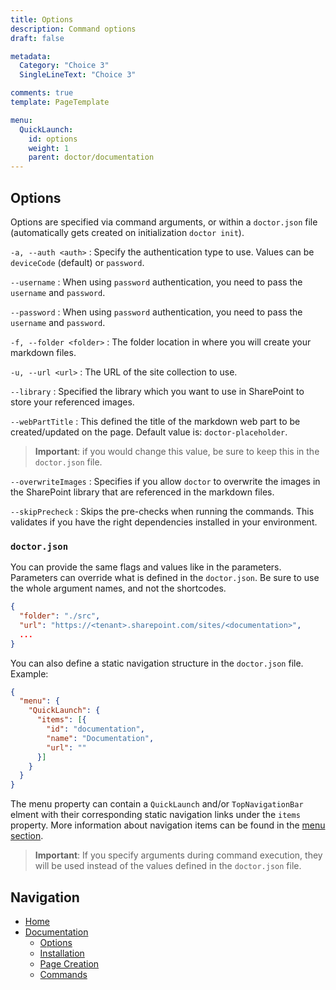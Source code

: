 ```yaml
---
title: Options
description: Command options
draft: false

metadata:
  Category: "Choice 3"
  SingleLineText: "Choice 3"

comments: true
template: PageTemplate

menu:
  QuickLaunch:
    id: options
    weight: 1
    parent: doctor/documentation
---
```


## Options

Options are specified via command arguments, or within a `doctor.json` file (automatically gets created on initialization `doctor init`).

`-a, --auth <auth>`
: Specify the authentication type to use. Values can be `deviceCode` (default) or `password`.


`--username`
: When using `password` authentication, you need to pass the `username` and `password`.


`--password`
: When using `password` authentication, you need to pass the `username` and `password`.


`-f, --folder <folder>`
: The folder location in where you will create your markdown files.


`-u, --url <url>`
: The URL of the site collection to use.


`--library`
: Specified the library which you want to use in SharePoint to store your referenced images.


`--webPartTitle`
: This defined the title of the markdown web part to be created/updated on the page. Default value is: `doctor-placeholder`.

> **Important**: if you would change this value, be sure to keep this in the `doctor.json` file. 


`--overwriteImages`
: Specifies if you allow `doctor` to overwrite the images in the SharePoint library that are referenced in the markdown files.


`--skipPrecheck`
: Skips the pre-checks when running the commands. This validates if you have the right dependencies installed in your environment.

### `doctor.json`

You can provide the same flags and values like in the parameters. Parameters can override what is defined in the `doctor.json`. Be sure to use the whole argument names, and not the shortcodes.

```json
{
  "folder": "./src",
  "url": "https://<tenant>.sharepoint.com/sites/<documentation>",
  ...
}
```

You can also define a static navigation structure in the `doctor.json` file. Example:

```json
{
  "menu": {
    "QuickLaunch": {
      "items": [{
        "id": "documentation",
        "name": "Documentation",
        "url": ""
      }]
    }
  }
}
```

The menu property can contain a `QuickLaunch` and/or `TopNavigationBar` elment with their corresponding static navigation links under the `items` property. More information about navigation items can be found in the [menu section](#Menu).

> **Important**: If you specify arguments during command execution, they will be used instead of the values defined in the `doctor.json` file.

## Navigation

- [Home](../home)
- [Documentation](./documentation)
  - [Options](.)
  - [Installation](./installation)
  - [Page Creation](./page-creation)
  - [Commands](./commands)